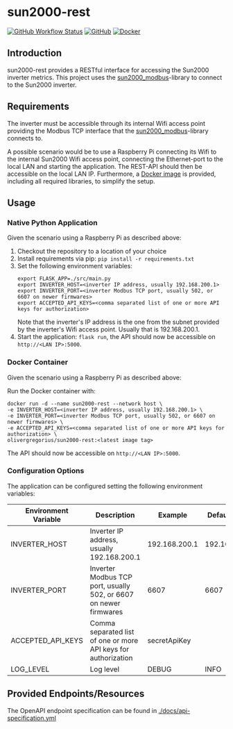 # sun2000-rest

[![GitHub Workflow Status](https://img.shields.io/github/workflow/status/olivergregorius/sun2000-rest/Publish?label=Publish&logo=github)](https://github.com/olivergregorius/sun2000-rest/actions/workflows/publish.yml)
[![GitHub](https://img.shields.io/github/license/olivergregorius/sun2000-rest?label=License)](https://github.com/olivergregorius/sun2000-rest/blob/HEAD/LICENSE)
[![Docker](https://img.shields.io/docker/v/olivergregorius/sun2000-rest?label=Tag&logo=docker&sort=semver)](https://hub.docker.com/r/olivergregorius/run2000-rest)

## Introduction

sun2000-rest provides a RESTful interface for accessing the Sun2000 inverter metrics. This project uses the
[sun2000_modbus](https://github.com/olivergregorius/sun2000_modbus)-library to connect to the Sun2000 inverter.

## Requirements

The inverter must be accessible through its internal Wifi access point providing the Modbus TCP interface that the
[sun2000_modbus](https://github.com/olivergregorius/sun2000_modbus)-library connects to.

A possible scenario would be to use a Raspberry Pi connecting its Wifi to the internal Sun2000 Wifi access point, connecting the Ethernet-port to the local LAN
and starting the application. The REST-API should then be accessible on the local LAN IP.
Furthermore, a [Docker image](https://hub.docker.com/r/olivergregorius/run2000-rest) is provided, including all required libraries, to simplify the setup.

## Usage

### Native Python Application

Given the scenario using a Raspberry Pi as described above:

1. Checkout the repository to a location of your choice
2. Install requirements via pip: `pip install -r requirements.txt`
3. Set the following environment variables:
   ```shell
   export FLASK_APP=./src/main.py
   export INVERTER_HOST=<inverter IP address, usually 192.168.200.1>
   export INVERTER_PORT=<inverter Modbus TCP port, usually 502, or 6607 on newer firmwares>
   export ACCEPTED_API_KEYS=<comma separated list of one or more API keys for authorization>
   ```
   Note that the inverter's IP address is the one from the subnet provided by the inverter's Wifi access point. Usually that is 192.168.200.1.
4. Start the application: `flask run`, the API should now be accessible on `http://<LAN IP>:5000`.

### Docker Container

Given the scenario using a Raspberry Pi as described above:

Run the Docker container with:

```
docker run -d --name sun2000-rest --network host \
-e INVERTER_HOST=<inverter IP address, usually 192.168.200.1> \
-e INVERTER_PORT=<inverter Modbus TCP port, usually 502, or 6607 on newer firmwares> \
-e ACCEPTED_API_KEYS=<comma separated list of one or more API keys for authorization> \
olivergregorius/sun2000-rest:<latest image tag>
```

The API should now be accessible on `http://<LAN IP>:5000`.

### Configuration Options

The application can be configured setting the following environment variables:

| Environment Variable | Description                                                       | Example       | Default Value |
|----------------------|-------------------------------------------------------------------|---------------|---------------|
| INVERTER_HOST        | Inverter IP address, usually 192.168.200.1                        | 192.168.200.1 | 192.168.200.1 |
| INVERTER_PORT        | Inverter Modbus TCP port, usually 502, or 6607 on newer firmwares | 6607          | 6607          |
| ACCEPTED_API_KEYS    | Comma separated list of one or more API keys for authorization    | secretApiKey  |               |
| LOG_LEVEL            | Log level                                                         | DEBUG         | INFO          |

## Provided Endpoints/Resources

The OpenAPI endpoint specification can be found in [./docs/api-specification.yml](./docs/api-specification.yml)
